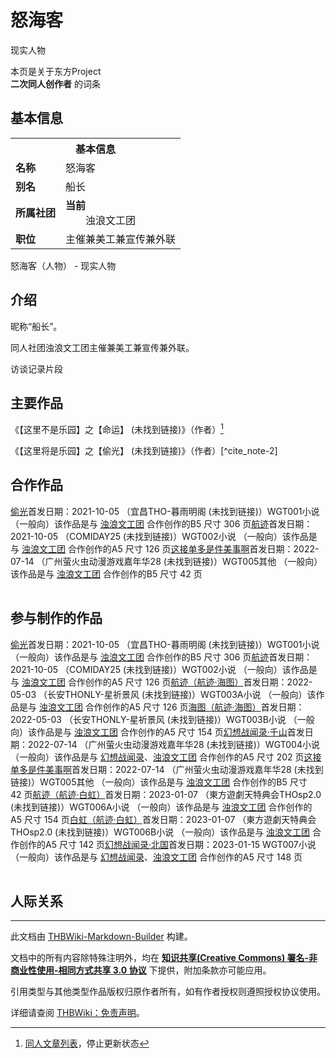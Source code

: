 # 怒海客

<!-- source html: G:\repos\THBWiki-Markdown-Builder\THBWikiMarkdown\Temp\main\9\94\ns0%3A%E6%80%92%E6%B5%B7%E5%AE%A2.html -->

现实人物

本页是关于东方Project  
 **二次同人创作者** 的词条
[](./文件-怒海客_人设图.png.md)  [](./文件-怒海客_人设图.png.md)

## 基本信息

<table><tbody><tr><th colspan="3">基本信息</th></tr><tr><td class="label"><b>名称</b></td><td> 怒海客 </td></tr><tr><td class="label"><b>别名</b></td><td>船长</td></tr><tr><td class="label"><b>所属社团</b></td><td><b>当前</b><div style="margin-left:2em;">浊浪文工团</div></td></tr><tr><td class="label"><b>职位</b></td><td>主催兼美工兼宣传兼外联</td></tr></tbody></table>

怒海客（人物） - 现实人物

## 介绍
  
昵称“船长”。
  
  
同人社团浊浪文工团主催兼美工兼宣传兼外联。
  

[](./文件-怒海客访谈记录片段_1.png.md)  [](./文件-怒海客访谈记录片段_1.png.md)访谈记录片段

## 主要作品
  
《【这里不是乐园】之【命运】 (未找到链接)》（作者）[^cite_note-1]
  
  
《【这里将是乐园】之【偷光】 (未找到链接)》（作者）[^cite_note-2]
  


## 合作作品
[](./偷光.md)[偷光](./偷光.md)首发日期：2021-10-05 （宜昌THO-暮雨明阁 (未找到链接)）WGT001小说 （一般向）该作品是与 [浊浪文工团](./浊浪文工团.md) 合作创作的B5&#160;尺寸 306&#160;页[](./航迹.md)[航迹](./航迹.md)首发日期：2021-10-05 （COMIDAY25 (未找到链接)）WGT002小说 （一般向）该作品是与 [浊浪文工团](./浊浪文工团.md) 合作创作的A5&#160;尺寸 126&#160;页[](./这接单多是件美事啊.md)[这接单多是件美事啊](./这接单多是件美事啊.md)首发日期：2022-07-14 （广州萤火虫动漫游戏嘉年华28 (未找到链接)）WGT005其他 （一般向）该作品是与 [浊浪文工团](./浊浪文工团.md) 合作创作的B5&#160;尺寸 42&#160;页
<table><style data-mw-deduplicate="TemplateStyles:r686458">.mw-parser-output .simple_work{display:grid;min-height:calc(120px + 0.5rem);grid-template-columns:calc(120px + 0.5rem)1fr;grid-template-rows:auto 1fr;grid-template-areas:"cover title""cover props";overflow:hidden}.mw-parser-output .simple_work-cover{grid-area:cover;align-self:center;justify-self:center;overflow:hidden;max-width:100%;max-height:100%;padding:0.25rem;word-break:break-all}.mw-parser-output .simple_work-cover a.new{display:block;text-align:center;padding:0.25rem}.mw-parser-output .simple_work-title{grid-area:title;margin-top:0.25rem;padding-left:0.25rem;font-weight:bold}.mw-parser-output .simple_work-props{grid-area:props;padding-left:0.25rem}.mw-parser-output .simple_work-prop{margin:0.125rem 0}</style>

<link rel="mw-deduplicated-inline-style" href="mw-data:TemplateStyles:r686458">

<link rel="mw-deduplicated-inline-style" href="mw-data:TemplateStyles:r686458">
</table>



## 参与制作的作品
[](./偷光.md)[偷光](./偷光.md)首发日期：2021-10-05 （宜昌THO-暮雨明阁 (未找到链接)）WGT001小说 （一般向）该作品是与 [浊浪文工团](./浊浪文工团.md) 合作创作的B5&#160;尺寸 306&#160;页[](./航迹.md)[航迹](./航迹.md)首发日期：2021-10-05 （COMIDAY25 (未找到链接)）WGT002小说 （一般向）该作品是与 [浊浪文工团](./浊浪文工团.md) 合作创作的A5&#160;尺寸 126&#160;页[](./航迹（航迹·海图）.md)[航迹（航迹·海图）](./航迹（航迹·海图）.md)首发日期：2022-05-03 （长安THONLY-星祈景风 (未找到链接)）WGT003A小说 （一般向）该作品是与 [浊浪文工团](./浊浪文工团.md) 合作创作的A5&#160;尺寸 126&#160;页[](./海图（航迹·海图）.md)[海图（航迹·海图）](./海图（航迹·海图）.md)首发日期：2022-05-03 （长安THONLY-星祈景风 (未找到链接)）WGT003B小说 （一般向）该作品是与 [浊浪文工团](./浊浪文工团.md) 合作创作的A5&#160;尺寸 154&#160;页[](./幻想战闻录·千山.md)[幻想战闻录·千山](./幻想战闻录·千山.md)首发日期：2022-07-14 （广州萤火虫动漫游戏嘉年华28 (未找到链接)）WGT004小说 （一般向）该作品是与 [幻想战闻录](./幻想战闻录.md)、​[浊浪文工团](./浊浪文工团.md) 合作创作的A5&#160;尺寸 202&#160;页[](./这接单多是件美事啊.md)[这接单多是件美事啊](./这接单多是件美事啊.md)首发日期：2022-07-14 （广州萤火虫动漫游戏嘉年华28 (未找到链接)）WGT005其他 （一般向）该作品是与 [浊浪文工团](./浊浪文工团.md) 合作创作的B5&#160;尺寸 42&#160;页[](./航迹（航迹·白虹）.md)[航迹（航迹·白虹）](./航迹（航迹·白虹）.md)首发日期：2023-01-07 （東方遊劇天特典会THOsp2.0 (未找到链接)）WGT006A小说 （一般向）该作品是与 [浊浪文工团](./浊浪文工团.md) 合作创作的A5&#160;尺寸 154&#160;页[](./白虹（航迹·白虹）.md)[白虹（航迹·白虹）](./白虹（航迹·白虹）.md)首发日期：2023-01-07 （東方遊劇天特典会THOsp2.0 (未找到链接)）WGT006B小说 （一般向）该作品是与 [浊浪文工团](./浊浪文工团.md) 合作创作的A5&#160;尺寸 142&#160;页[](./幻想战闻录·北国.md)[幻想战闻录·北国](./幻想战闻录·北国.md)首发日期：2023-01-15 WGT007小说 （一般向）该作品是与 [幻想战闻录](./幻想战闻录.md)、​[浊浪文工团](./浊浪文工团.md) 合作创作的A5&#160;尺寸 148&#160;页
<table><link rel="mw-deduplicated-inline-style" href="mw-data:TemplateStyles:r686458">

<link rel="mw-deduplicated-inline-style" href="mw-data:TemplateStyles:r686458">

<link rel="mw-deduplicated-inline-style" href="mw-data:TemplateStyles:r686458">

<link rel="mw-deduplicated-inline-style" href="mw-data:TemplateStyles:r686458">

<link rel="mw-deduplicated-inline-style" href="mw-data:TemplateStyles:r686458">

<link rel="mw-deduplicated-inline-style" href="mw-data:TemplateStyles:r686458">

<link rel="mw-deduplicated-inline-style" href="mw-data:TemplateStyles:r686458">

<link rel="mw-deduplicated-inline-style" href="mw-data:TemplateStyles:r686458">

<link rel="mw-deduplicated-inline-style" href="mw-data:TemplateStyles:r686458">
</table>



## 人际关系
[^cite_note-1]: [同人文章列表](./同人文章列表.md)，停止更新状态





---

此文档由 [THBWiki-Markdown-Builder](https://github.com/Delsin-Yu/THBWiki-Markdown-Builder) 构建。

文档中的所有内容除特殊注明外，均在 [**知识共享(Creative Commons) 署名-非商业性使用-相同方式共享 3.0 协议**](https://creativecommons.org/licenses/by-sa/3.0/deed.zh-hans) 下提供，附加条款亦可能应用。

引用类型与其他类型作品版权归原作者所有，如有作者授权则遵照授权协议使用。

详细请查阅 [THBWiki：免责声明](https://thbwiki.cc/THBWiki:%E5%85%8D%E8%B4%A3%E5%A3%B0%E6%98%8E)。

